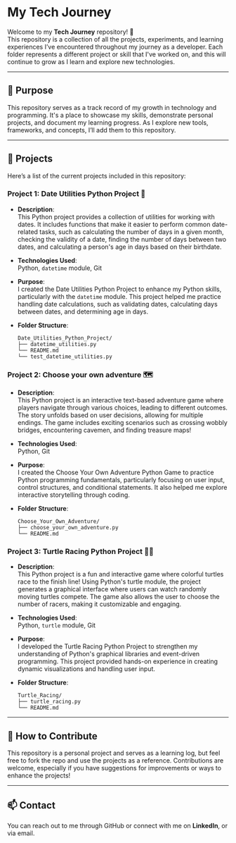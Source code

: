 # My Tech Journey

Welcome to my **Tech Journey** repository! 🎉  
This repository is a collection of all the projects, experiments, and learning experiences I’ve encountered throughout my journey as a developer. Each folder represents a different project or skill that I've worked on, and this will continue to grow as I learn and explore new technologies.

---

## 🚀 Purpose

This repository serves as a track record of my growth in technology and programming. It's a place to showcase my skills, demonstrate personal projects, and document my learning progress. As I explore new tools, frameworks, and concepts, I’ll add them to this repository.

---

## 📁 Projects

Here’s a list of the current projects included in this repository:

### **Project 1: Date Utilities Python Project 📅**

- **Description**:  
  This Python project provides a collection of utilities for working with dates. It includes functions that make it easier to perform common date-related tasks, such as calculating the number of days in a given month, checking the validity of a date, finding the number of days between two dates, and calculating a person's age in days based on their birthdate.

- **Technologies Used**:  
  Python, `datetime` module, Git

- **Purpose**:  
  I created the Date Utilities Python Project to enhance my Python skills, particularly with the `datetime` module. This project helped me practice handling date calculations, such as validating dates, calculating days between dates, and determining age in days.

- **Folder Structure**:

    ```
    Date_Utilities_Python_Project/
    ├── datetime_utilities.py
    └── README.md
    └── test_datetime_utilities.py
    ```

### **Project 2: Choose your own adventure 🗺️**

- **Description**:  
  This Python project is an interactive text-based adventure game where players navigate through various choices, leading to different outcomes. The story unfolds based on user decisions, allowing for multiple endings. The game includes exciting scenarios such as crossing wobbly bridges, encountering cavemen, and finding treasure maps!
  
- **Technologies Used**:  
  Python, Git

- **Purpose**:  
  I created the Choose Your Own Adventure Python Game to practice Python programming fundamentals, particularly focusing on user input, control structures, and conditional statements. It also helped me explore interactive storytelling through coding.

- **Folder Structure**:

    ```
    Choose_Your_Own_Adventure/
    ├── choose_your_own_adventure.py
    └── README.md
    ```

### **Project 3: Turtle Racing Python Project 🐢🏁**

- **Description**:  
  This Python project is a fun and interactive game where colorful turtles race to the finish line! Using Python's turtle module, the project generates a graphical interface where users can watch randomly moving turtles compete. The game also allows the user to choose the number of racers, making it customizable and engaging.
  
- **Technologies Used**:  
  Python, `turtle` module, Git

- **Purpose**:  
  I developed the Turtle Racing Python Project to strengthen my understanding of Python's graphical libraries and event-driven programming. This project provided hands-on experience in creating dynamic visualizations and handling user input.

- **Folder Structure**:

    ```
    Turtle_Racing/
    ├── turtle_racing.py
    └── README.md
    ```
---

## 🌱 How to Contribute

This repository is a personal project and serves as a learning log, but feel free to fork the repo and use the projects as a reference. Contributions are welcome, especially if you have suggestions for improvements or ways to enhance the projects!

---

## 📫 Contact

You can reach out to me through GitHub or connect with me on **LinkedIn**, or via email.
